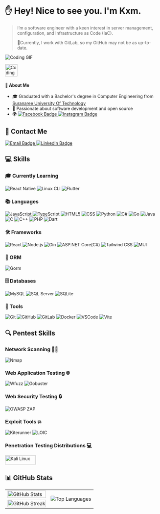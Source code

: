 # :raised_hand: Hey! Nice to see you. I'm Kxm.
> I’m a software engineer with a keen interest in server management, configuration, and Infrastructure as Code (IaC).
>
> 🥷Currently, I work with GitLab, so my GitHub may not be as up-to-date.
> 
![Coding GIF](https://media.giphy.com/media/jTNG3RF6EwbkpD4LZx/giphy.gif)

<p>
  <img src="https://media.giphy.com/media/iY8CRBdQXODJSCERIr/giphy.gif" alt="Coding GIF" width="40" height="40" style="vertical-align: middle;"/>
  <h4>🌟 About Me</h4>
</p>

- 🎓 Graduated with a Bachelor's degree in Computer Engineering from [Suranaree University Of Technology](https://www.sut.ac.th/)
- 🚀 Passionate about software development and open source
- 🌍 <span><a href="https://www.facebook.com/profile.php?id=100009374632098" target="_blank">
  <img src="https://img.shields.io/badge/-Facebook-blue?style=flat-square&logo=facebook&logoColor=white" alt="Facebook Badge">
</a><a href="https://www.instagram.com/tpkxmm._/" target="_blank">
  <img src="https://img.shields.io/badge/-Instagram-red?style=flat-square&logo=instagram&logoColor=white" alt="Instagram Badge">
</a>
</span>

## 📧 Contact Me
<a href="mailto:taweechaipoedee8@gmail.com" target="_blank">
  <img src="https://img.shields.io/badge/-taweechaipoedee8@gmail.com-red?style=flat-square&logo=gmail&logoColor=white" alt="Email Badge">
</a>
<a href="https://www.linkedin.com/in/taweechai-poedee-a821842b3/" target="_blank">
  <img src="https://img.shields.io/badge/-Taweechai_Poedee-blue?style=flat-square&logo=Linkedin&logoColor=white" alt="LinkedIn Badge">
</a>

## 💻 Skills
### 🎓 Currently Learning
![React Native](https://img.shields.io/badge/React%20Native-Currently%20Learning-brightgreen?style=for-the-badge&logo=react)
![Linux CLI](https://img.shields.io/badge/Linux%20CLI-Currently%20Learning-blue?style=for-the-badge&logo=linux)
![Flutter](https://img.shields.io/badge/Flutter-Currently%20Learning-blue?style=for-the-badge&logo=flutter)

### **📚 Languages**
![JavaScript](https://img.shields.io/badge/JavaScript--yellow?style=for-the-badge&logo=javascript)
![TypeScript](https://img.shields.io/badge/TypeScript--blue?style=for-the-badge&logo=typescript)
![HTML5](https://img.shields.io/badge/HTML5--orange?style=for-the-badge&logo=html5)
![CSS](https://img.shields.io/badge/CSS--blue?style=for-the-badge&logo=css3)
![Python](https://img.shields.io/badge/Python--blue?style=for-the-badge&logo=python)
![C#](https://img.shields.io/badge/C%23--%23239120?style=for-the-badge&logo=csharp&logoColor=white)
![Go](https://img.shields.io/badge/Go--lightgrey?style=for-the-badge&logo=go)
![Java](https://img.shields.io/badge/Java--red?style=for-the-badge&logo=java)
![C](https://img.shields.io/badge/C--darkgrey?style=for-the-badge&logo=c)
![C++](https://img.shields.io/badge/C%2B%2B--green?style=for-the-badge&logo=cplusplus)
![PHP](https://img.shields.io/badge/PHP--blueviolet?style=for-the-badge&logo=php)
![Dart](https://img.shields.io/badge/Dart--blue?style=for-the-badge&logo=dart)

### **🛠️ Frameworks**
![React](https://img.shields.io/badge/React--blue?style=for-the-badge&logo=react)
![Node.js](https://img.shields.io/badge/Node.js--yellowgreen?style=for-the-badge&logo=node.js)
![Gin](https://img.shields.io/badge/Gin--blue?style=for-the-badge&logo=go)
![ASP.NET Core(C#)](https://img.shields.io/badge/.NET%20Core--green?style=for-the-badge&logo=dotnet)
![Tailwind CSS](https://img.shields.io/badge/Tailwind%20CSS--blue?style=for-the-badge&logo=tailwindcss)
![MUI](https://img.shields.io/badge/MUI--lightblue?style=for-the-badge&logo=mui)

### **🔗 ORM**
![Gorm](https://img.shields.io/badge/Gorm--blue?style=for-the-badge&logo=go)

### **🗄️ Databases**
![MySQL](https://img.shields.io/badge/MySQL--blue?style=for-the-badge&logo=mysql)
![SQL Server](https://img.shields.io/badge/SQL%20Server--green?style=for-the-badge&logo=microsoftsqlserver)
![SQLite](https://img.shields.io/badge/SQLite--yellowgreen?style=for-the-badge&logo=sqlite)

### **🔧 Tools**
![Git](https://img.shields.io/badge/Git--red?style=for-the-badge&logo=git)
![GitHub](https://img.shields.io/badge/GitHub--black?style=for-the-badge&logo=github)
![GitLab](https://img.shields.io/badge/GitLab--orange?style=for-the-badge&logo=gitlab)
![Docker](https://img.shields.io/badge/Docker--blue?style=for-the-badge&logo=docker)
![VSCode](https://img.shields.io/badge/VS%20Code--blue?style=for-the-badge&logo=visualstudiocode)
![Vite](https://img.shields.io/badge/Vite--lightblue?style=for-the-badge&logo=vite)

## 🔍 Pentest Skills

### **Network Scanning** 🕵️‍♂️
![Nmap](https://img.shields.io/badge/Nmap--blue?style=for-the-badge&logo=https://www.cellstream.com/wp-content/uploads/2014/07/nmap.png)

### **Web Application Testing** 🌐
  ![Wfuzz](https://img.shields.io/badge/Wfuzz--darkblue?style=for-the-badge&logo=Wfuzz)
  ![Gobuster](https://img.shields.io/badge/Gobuster--lightgrey?style=for-the-badge&logo=gobuster)

### **Web Security Testing** 🔒
  ![OWASP ZAP](https://img.shields.io/badge/OWASP%20ZAP--blue?style=for-the-badge&logo=zap)

### **Exploit Tools** 💥
  ![Kiterunner](https://img.shields.io/badge/Kiterunner--yellow?style=for-the-badge&logo=kiterrunner)
  ![LOIC](https://img.shields.io/badge/LOIC--black?style=for-the-badge&logo=loic)
  
### **Penetration Testing Distributions** 💻
  <img src="https://www.kali.org/images/kali-logo.svg" alt="Kali Linux" width="100" height="30" />

## 📊 GitHub Stats
<table>
  <tr>
    <td>
<img src="https://github-readme-stats.vercel.app/api?username=Taweechaikxmm&show_icons=true&theme=radical&bg_color=000000" alt="GitHub Stats" width="100%"/>
    </td>
    <td rowspan="2">
    <img src="https://github-readme-stats.vercel.app/api/top-langs/?username=Taweechaikxmm&layout=donut-vertical&bg_color=000000&text_color=FFFFFF" alt="Top Languages" />
    </td>
  </tr>
  <tr>
    <td>
      <img src="https://github-readme-streak-stats.herokuapp.com/?user=Taweechaikxmm&theme=radical" alt="GitHub Streak" width="100%"/>
    </td>
  </tr>
</table>

